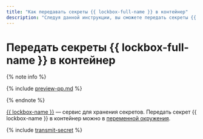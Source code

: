 ```yaml
---
title: "Как передавать секреты {{ lockbox-full-name }} в контейнер"
description: "Следуя данной инструкции, вы сможете передать секреты {{ lockbox-full-name }} в контейнер."
---
```


# Передать секреты {{ lockbox-full-name }} в контейнер

{% note info %}

{% include [preview-pp.md](../../_includes/preview-pp.md) %}

{% endnote %}

[{{ lockbox-name }}](../../lockbox/) — сервис для хранения секретов. Передать секрет {{ lockbox-name }} в контейнер можно в [переменной окружения](../concepts/runtime.md#environment-variables).

{% include [transmit-secret](../../_includes/serverless-containers/transmit-secret.md) %}
